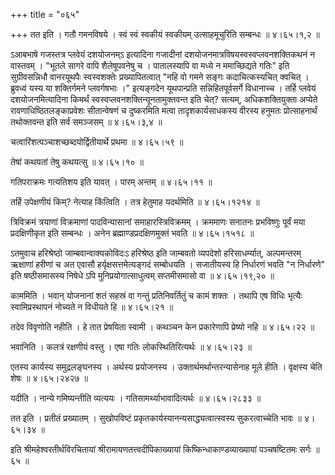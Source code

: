 +++
title = "०६५"

+++
तत इति । गतौ गमनविषये । स्वं स्वं स्वकीयं स्वकीयम् उत्साहमूचुरिति सम्बन्धः  ॥  ४।६५।१,२  ॥   

  

ऽआबभाषे गजस्तत्र प्लवेयं दशयोजनम्ऽ इत्यादिना गजादीनां दशयोजनमात्रविषयस्वस्वप्लवनशक्तिकथनं न वास्तवम् । "भूतले सागरे वापि शैलेषूपवनेषु च । पातालस्यापि वा मध्ये न ममाच्छिद्यते गतिः" इति सुग्रीवसन्निधौ वानरयूथपैः स्वस्वशक्तेः प्रख्यापितत्वात् "नहि वो गमने सङ्गः कदाचित्कस्यचित् क्वचित् । ब्रुवध्वं यस्य या शक्तिर्गमने प्लवर्गषभाः ।" इत्यङ्गदेन यूथपान्प्रति सन्निहितपूर्वसर्गे विधानाच्च । तर्हि प्लवेयं दशयोजनमित्यादिना किमर्थं स्वस्वप्लवनशक्तिन्यूनतामुक्तवन्त इति चेत्? सत्यम्, अधिकशक्तियुक्ता अप्येते रावणाधिष्ठितलङ्काप्रवेशः सीतान्वेषणं च दुष्करमिति मत्वा तादृशकार्यसाधकस्य वीरस्य हनुमतः प्रोत्साहनार्थं तथोक्तवन्त इति सर्वं समञ्जसम्  ॥  ४।६५।३,४  ॥   

  

चत्वारिंशत्पञ्चाशच्छब्दयोर्द्वितीयार्थे प्रथमा  ॥  ४।६५।५९  ॥   

  

तेषां कथयतां तेषु कथयत्सु  ॥  ४।६५।१०  ॥   

  

गतिपराक्रमः गत्यतिशय इति यावत् । पारम् अन्तम्  ॥  ४।६५।११  ॥   

  

तर्हि उपेक्षणीयं किम्? नेत्याह किंत्विति । तत्र हेतुमाह यदर्थमिति  ॥  ४।६५।१२१४  ॥   

  

त्रिविक्रमं त्रयाणां विक्रमाणां पादविन्यासानां समाहारस्त्रिविक्रमम् । क्रममाणः सनातनः प्रभविष्णुः पूर्वं मया प्रदक्षिणीकृत इति सम्बन्धः । अनेन ब्रह्माण्डप्रदक्षिणमुक्तं भवति  ॥  ४।६५।१५१८  ॥   

  

ऽतमुवाच हरिश्रेष्ठो जाम्बवान्वाक्यकोविदःऽ हरिश्रेष्ठ इति जाम्बवतो व्यपदेशो हरिसाधर्म्यात्, अल्पमन्तरम् ऋक्षाणां हरीणां च अत एवासौ हर्यृक्षसत्तमेत्यङ्गदं सम्बोधयति । सजातीयस्य हि निर्धारणं भवति "न निर्धारणे" इति षष्ठीसमासस्य निषेधे ऽपि मुनिप्रयोगात्साधुत्वम् सप्तमीसमासो वा  ॥  ४।६५।१९,२०  ॥   

  

काममिति । भवान् योजनानां शतं सहस्रं वा गन्तुं प्रतिनिवर्तितुं च कामं शक्तः । तथापि एष विधिः भृत्यैः स्वामिप्रस्थापनं नोच्यते न विधीयते हि  ॥  ४।६५।२१  ॥   

  

तदेव विवृणोति नहीति । हे तात प्रेषयिता स्वामी । कथञ्चन केन प्रकारेणापि प्रेष्यो नहि  ॥  ४।६५।२२  ॥   

  

भवानिति । कलत्रं रक्षणीयं वस्तु । एषा गतिः लोकस्थितिरित्यर्थः  ॥  ४।६५।२३  ॥   

  

एतस्य कार्यस्य समुद्रलङ्घनस्य । अर्थस्य प्रयोजनस्य । उक्तार्थमर्थान्तरन्यासेनाह मूले हीति । वृक्षस्य चेति शेषः  ॥  ४।६५।२४२७  ॥   

  

यदीति । नान्ये गमिष्यन्तीति व्यत्ययः । गतिसामर्थ्याभावादित्यर्थः  ॥  ४।६५।२८३३  ॥   

  

तत इति । प्रतीतं प्रख्यातम् । सुखोपविष्टं प्रकृतकार्यस्यानन्यसाद्ध्यत्वात्स्वस्य सुकरत्वाच्चेति भावः  ॥  ४।६५।३४  ॥   

  

इति श्रीमहेश्वरतीर्थविरचितायां श्रीरामायणतत्त्वदीपिकाख्यायां किष्किन्धाकाण्डव्याख्यायां पञ्चषष्टितमः सर्गः  ॥  ६५  ॥   

  

